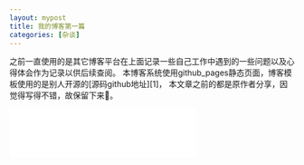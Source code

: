 ```yaml
---
layout: mypost
title: 我的博客第一篇
categories: [杂谈]
---
```


之前一直使用的是其它博客平台在上面记录一些自己工作中遇到的一些问题以及心得体会作为记录以供后续查阅。
本博客系统使用github_pages静态页面，博客模板使用的是别人开源的[源码github地址][1]，
本文章之前的都是原作者分享，因觉得写得不错，故保留下来🙂。
<iframe frameborder="no" border="0" marginwidth="0" marginheight="0" width=330 height=86 src="//music.163.com/outchain/player?type=2&id=1405318694&auto=1&height=66"></iframe>
